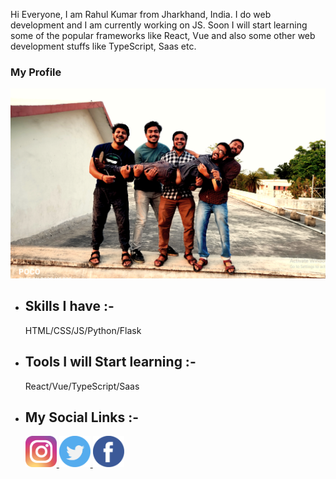 Hi Everyone, I am Rahul Kumar from Jharkhand, India. I do web development and I am currently working on JS. Soon I will start learning some of the popular frameworks like React, Vue and also some other web development stuffs like TypeScript, Saas etc.

<h3>My Profile</h3>
<img src="https://github.com/Rahulbaran/Rahulbaran/blob/main/Profile.png">
<ul>
<li><h2>Skills I have :-</h2></li>
HTML/CSS/JS/Python/Flask
<li><h2>Tools I will Start learning :-</h2></li>
React/Vue/TypeScript/Saas
<li><h2>My Social Links :-</h2></li>
 <a href="https://www.instagram.com/rahulkumar109422/"><img src="https://github.com/Rahulbaran/Rahulbaran/blob/main/instagram.svg" width="50px" height="50px">
<a href="twitter.com/@Rahul9122109422"><img src="https://github.com/Rahulbaran/Rahulbaran/blob/main/twitter.svg" width="50px" height="50px">
<a href="https://www.facebook.com/rahulkumar109422/"><img src=" https://github.com/Rahulbaran/Rahulbaran/blob/main/facebook.svg" width="50px" height="50px">
 
</ul>
